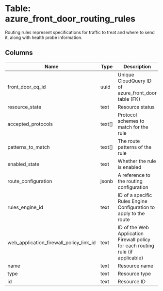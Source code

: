 
# Table: azure_front_door_routing_rules
Routing rules represent specifications for traffic to treat and where to send it, along with health probe information.
## Columns
| Name        | Type           | Description  |
| ------------- | ------------- | -----  |
|front_door_cq_id|uuid|Unique CloudQuery ID of azure_front_door table (FK)|
|resource_state|text|Resource status|
|accepted_protocols|text[]|Protocol schemes to match for the rule|
|patterns_to_match|text[]|The route patterns of the rule|
|enabled_state|text|Whether the rule is enabled|
|route_configuration|jsonb|A reference to the routing configuration|
|rules_engine_id|text|ID of a specific Rules Engine Configuration to apply to the route|
|web_application_firewall_policy_link_id|text|ID of the Web Application Firewall policy for each routing rule (if applicable)|
|name|text|Resource name|
|type|text|Resource type|
|id|text|Resource ID|
